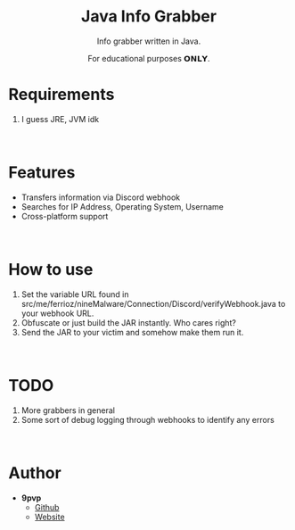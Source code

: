 <h1 align="center">Java Info Grabber</h1>
<p align="center">Info grabber written in Java.</p>

<p align="center">For educational purposes 𝗢𝗡𝗟𝗬.

# Requirements
 1. I guess JRE, JVM idk

<br>

# Features
 - Transfers information via Discord webhook
 - Searches for IP Address, Operating System, Username
 - Cross-platform support

<br>

# How to use
 1. Set the variable URL found in src/me/ferrioz/nineMalware/Connection/Discord/verifyWebhook.java to your webhook URL.
 2. Obfuscate or just build the JAR instantly. Who cares right?
 3. Send the JAR to your victim and somehow make them run it.

<br>
 
 # TODO
  1. More grabbers in general
  2. Some sort of debug logging through webhooks to identify any errors
 
 <br>

# Author
- **9pvp**
    - [Github](https://github.com/9pvp)
    - [Website](https://www.9ware.cc)
